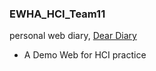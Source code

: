 ### EWHA_HCI_Team11

personal web diary, [Dear Diary](https://yudabin.github.io/EWHA_HCI_Team11/src/home.html)
- A Demo Web for HCI practice
